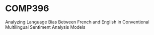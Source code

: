 # COMP396
Analyzing Language Bias Between French and English in Conventional Multilingual Sentiment Analysis Models
